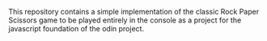 This repository contains a simple implementation of the classic Rock Paper Scissors game to be played entirely in the console as a project for the javascript foundation of the odin project.   